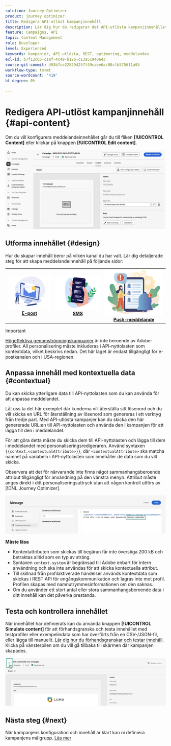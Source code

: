 ```yaml
---
solution: Journey Optimizer
product: journey optimizer
title: Redigera API-utlöst kampanjinnehåll
description: Lär dig hur du redigerar det API-utlösta kampanjinnehållet.
feature: Campaigns, API
topic: Content Management
role: Developer
level: Experienced
keywords: kampanjer, API-utlösta, REST, optimering, meddelanden
exl-id: b7f12c65-c1af-4c49-b126-c13a51940a43
source-git-commit: d93b7ce225294257f49caee6ac08cfb575611a93
workflow-type: tm+mt
source-wordcount: '419'
ht-degree: 0%

---
```


# Redigera API-utlöst kampanjinnehåll {#api-content}

Om du vill konfigurera meddelandeinnehållet går du till fliken **[!UICONTROL Content]** eller klickar på knappen **[!UICONTROL Edit content]**.

![](assets/campaign-content.png)

## Utforma innehållet {#design}

Hur du skapar innehåll beror på vilken kanal du har valt. Lär dig detaljerade steg för att skapa meddelandeinnehåll på följande sidor:

<table style="table-layout:fixed"><tr style="border: 0;">
<td><a href="../email/create-email.md"><img alt="e-post" src="../channels/assets/do-not-localize/email.png"></a>
<div align="center"><a href="../email/create-email.md"><strong>E-post</strong></a></div></td>
<td><a href="../sms/create-sms.md"><img alt="sms" src="../channels/assets/do-not-localize/sms.png"></a>
<div align="center"><a href="../sms/create-sms.md"><strong>SMS</strong></a></div></td>
<td><a href="../push/create-push.md"><img alt="push" src="../channels/assets/do-not-localize/push.png"></a>
<div align="center"><a href="../push/create-push.md"><strong>Push-meddelande</strong></a></div></td>
</tr></table>

>[!IMPORTANT]
>
>[Högeffektiva genomströmningskampanjer](../campaigns/api-triggered-high-throughput.md) är inte beroende av Adobe-profiler. All personalisering måste inkluderas i API-nyttolasten som kontextdata, vilket beskrivs nedan. Det här läget är endast tillgängligt för e-postkanalen och i USA-regionen.

## Anpassa innehåll med kontextuella data {#contextual}

Du kan skicka ytterligare data till API-nyttolasten som du kan använda för att anpassa meddelandet.

Låt oss ta det här exemplet där kunderna vill återställa sitt lösenord och du vill skicka en URL för återställning av lösenord som genereras i ett verktyg från tredje part. Med API-utlösta kampanjer kan du skicka den här genererade URL:en till API-nyttolasten och använda den i kampanjen för att lägga till den i meddelandet.

För att göra detta måste du skicka dem till API-nyttolasten och lägga till dem i meddelandet med personaliseringsredigeraren. Använd syntaxen `{{context.<contextualAttribute>}}`, där `<contextualAttribute>` ska matcha namnet på variabeln i API-nyttolasten som innehåller de data som du vill skicka.

Observera att det för närvarande inte finns något sammanhangsberoende attribut tillgängligt för användning på den vänstra menyn. Attribut måste anges direkt i ditt personaliseringsuttryck utan att någon kontroll utförs av [!DNL Journey Optimizer].

![](assets/api-triggered-context.png)

**Måste läsa**

* Kontextattributen som skickas till begäran får inte överstiga 200 kB och betraktas alltid som en typ av sträng.
* Syntaxen `context.system` är begränsad till Adobe enbart för intern användning och ska inte användas för att skicka kontextuella attribut.
* Till skillnad från profilaktiverade händelser används kontextdata som skickas i REST API för engångskommunikation och lagras inte mot profil. Profilen skapas med namnutrymmesinformationen om den saknas.
* Om du använder ett stort antal eller stora sammanhangsberoende data i ditt innehåll kan det påverka prestanda.

## Testa och kontrollera innehållet

När innehållet har definierats kan du använda knappen **[!UICONTROL Simulate content]** för att förhandsgranska och testa innehållet med testprofiler eller exempelindata som har överförts från en CSV-/JSON-fil, eller lägga till manuellt. [Lär dig hur du förhandsgranskar och testar innehåll](../content-management/preview-test.md). Klicka på vänsterpilen om du vill gå tillbaka till skärmen där kampanjen skapades.

![](assets/create-campaign-design.png)

## Nästa steg {#next}

När kampanjens konfiguration och innehåll är klart kan ni definiera kampanjens målgrupp. [Läs mer](api-triggered-campaign-audience.md)
